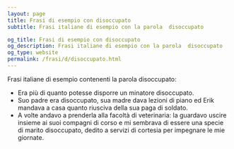 ```yaml
---
layout: page
title: Frasi di esempio con disoccupato 
subtitle: Frasi italiane di esempio con la parola  disoccupato

og_title: Frasi di esempio con disoccupato 
og_description: Frasi italiane di esempio con la parola  disoccupato
og_type: website
permalink: /frasi/d/disoccupato.html
---
```


Frasi italiane di esempio contenenti la parola disoccupato:


- Era più di quanto potesse disporre un minatore disoccupato.
- Suo padre era disoccupato, sua madre dava lezioni di piano ed Erik mandava a casa quanto riusciva della sua paga di soldato.
- A volte andavo a prenderla alla facoltà di veterinaria: la guardavo uscire insieme ai suoi compagni di corso e mi sembrava di essere una specie di marito disoccupato, dedito a servizi di cortesia per impegnare le mie giornate.
